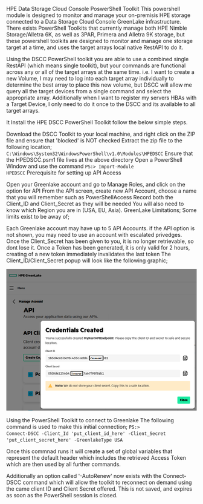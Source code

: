 HPE Data Storage Cloud Console PoswerShell Toolkit This powershell module is designed to monitor and manage your on-premisis HPE storage connected to a Data Storage Cloud Console GreenLake infrastructure. There exists PowerShell Toolkits that currently manage both HPE Nimble Storage/Alletra 6K, as well as 3PAR, Primera and Alletra 9K storage, but these powershell toolkits are designed to monitor and manage one storage target at a time, and uses the target arrays local native RestAPI to do it.

Using the DSCC PowerShell toolkit you are able to use a combined single RestAPI (which means single toolkit), but your commands are functional across any or all of the target arrays at the same time. i.e. I want to create a new Volume, I may need to log into each target array individually to determine the best array to place this new volume, but DSCC will allow me query all the target devices from a single command and select the appropriate array. Additionally when I want to register my servers HBAs with a Target Device, I only need to do it once to the DSCC and its available to all target arrays.

It Install the HPE DSCC PowerShell Toolkit follow the below simple steps.

Download the DSCC Toolkit to your local machine, and right click on the ZIP file and ensure that 'blocked' is NOT checked
Extract the zip file to the following location; <code>C:\Windows\System32\WindowsPowerShell\v1.0\Modules\HPEDSCC</code>
Ensure that the HPEDSCC.psm1 file lives at the above directory
Open a PowerShell Window and use the command <code>PS:> Import-Module HPEDSCC</code>
Prerequisite for setting up API Access

Open your Greenlake account and go to Manage Roles, and click on the option for API
From the API screen, create new API Account, choose a name that you will remember such as PowerShellAccess
Record both the Client_ID and Client_Secret as they will be needed
You will also need to know which Region you are in (USA, EU, Asia).
GreenLake Limitations; Some limits exist to be away of;

Each Greenlake account may have up to 5 API Accounts.
if the API option is not shown, you may need to use an account with escalated privedges.
Once the Client_Secret has been given to you, it is no longer retrievable, so dont lose it.
Once a Token has been generated, it is only valid for 2 hours, creating of a new token immediately invalidates the last token The Client_ID/Client_Secret popup will look like the following graphic;

<img src="CreateAPIAccount.png" />

Using the PowerShell Toolkit to connect to Greenlake The following command is used to make this initial connection;
<code>PS:> Connect-DSCC -Client_Id 'put_client_id_here' -Client_Secret 'put_client_secret_here' -GreenlakeType USA</code>


Once this commnad runs it will create a set of global variables that represent the default header which includes the retrieved Access Token which are then used by all further commands.

Additionally an option called '-AutoRenew' now exists with the Connect-DSCC command which will allow the toolkit to reconnect on demand using the came client ID and Client Secret offered. This is not saved, and expires as soon as the PowerShell session is closed.
